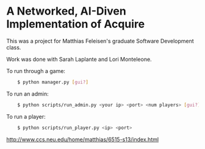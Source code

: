 A Networked, AI-Diven Implementation of Acquire
===

This was a project for Matthias Feleisen's graduate Software Development class.

Work was done with Sarah Laplante and Lori Monteleone.

To run through a game:
```bash
    $ python manager.py [gui?] 
```

To run an admin:
```bash
    $ python scripts/run_admin.py <your ip> <port> <num players> [gui?]
```

To run a player:
```bash
    $ python scripts/run_player.py <ip> <port>
```

http://www.ccs.neu.edu/home/matthias/6515-s13/index.html
